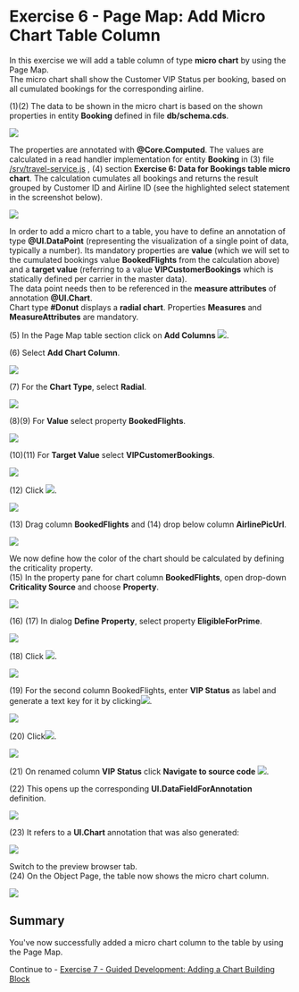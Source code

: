 # Exercise 6 - Page Map: Add Micro Chart Table Column

In this exercise we will add a table column of type **micro chart** by using the Page Map.\
The micro chart shall show the Customer VIP Status per booking, based on all cumulated bookings for the corresponding airline.

(1)(2) The data to be shown in the micro chart is based on the shown properties in entity **Booking** defined in file **db/schema.cds**.

![](./images/image1.png)

The properties are annotated with **@Core.Computed**. The values are calculated in a read handler implementation for entity **Booking**
in (3) file [/srv/travel-service.js](/srv/travel-service.js#215) , (4) section **Exercise 6: Data for Bookings table micro chart**. The calculation cumulates all bookings and returns the result grouped by Customer ID and Airline ID (see the highlighted select statement in the screenshot below).

![](./images/image4.png)

In order to add a micro chart to a table, you have to define an annotation of type **@UI.DataPoint** (representing the visualization of a single point of data, typically a number). Its mandatory properties are **value** (which we will set to the cumulated bookings value **BookedFlights** from the calculation above) and a **target value** (referring to a value **VIPCustomerBookings** which is statically defined per carrier in the master data).\
The data point needs then to be referenced in the **measure attributes** of annotation **@UI.Chart**.\
Chart type **#Donut** displays a **radial chart**. Properties **Measures** and **MeasureAttributes** are mandatory.

(5) In the Page Map table section click on **Add Columns** ![](./images/image8.png).

(6) Select **Add Chart Column**.

![](./images/image7.png)

(7) For the **Chart Type**, select **Radial**.

![](./images/image10.png)

(8)(9) For **Value** select property **BookedFlights**.

![](./images/image12.png)

(10)(11) For **Target Value** select **VIPCustomerBookings**.

![](./images/image15.png)

(12) Click ![](./images/image18.png).

![](./images/image17.png)

(13) Drag column **BookedFlights** and (14) drop below column **AirlinePicUrl**.

![](./images/image19.png)

We now define how the color of the chart should be calculated by defining the criticality property.\
(15) In the property pane for chart column **BookedFlights**, open drop-down **Criticality Source** and choose **Property**.

![](./images/image21.png)

(16) (17) In dialog **Define Property**, select property **EligibleForPrime**.

![](./images/image23.png)

(18) Click ![](./images/image26.png).

![](./images/image25.png)

(19) For the second column BookedFlights, enter **VIP Status** as label and generate a text key for it by clicking![](./images/image28.png).

![](./images/image27.png)

(20) Click![](./images/image30.png).

![](./images/image29.png)

(21) On renamed column **VIP Status** click **Navigate to source code** ![](./images/image32.png).

(22) This opens up the corresponding **UI.DataFieldForAnnotation** definition.

![](./images/image31.png)

(23) It refers to a **UI.Chart** annotation that was also generated:

![](./images/image34.png)

Switch to the preview browser tab.\
(24) On the Object Page, the table now shows the micro chart column.

![](./images/image36.png)

## Summary

You've now successfully added a micro chart column to the table by using the Page Map.

Continue to - [Exercise 7 - Guided Development: Adding a Chart Building Block](../ex7/README.md)